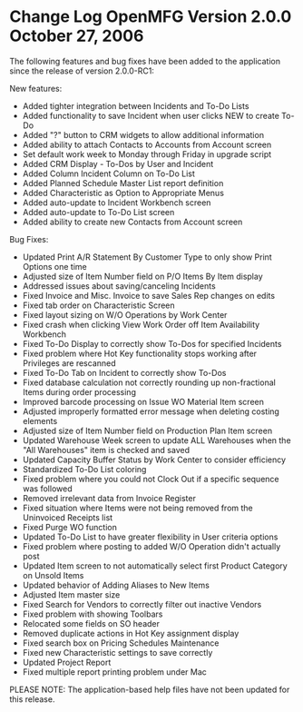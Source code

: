 Change Log
OpenMFG
Version 2.0.0
October 27, 2006
==================================



The following features and bug fixes have been added to the application 
since the release of version 2.0.0-RC1:


New features:

* Added tighter integration between Incidents and To-Do Lists
* Added functionality to save Incident when user clicks NEW to create To-Do
* Added "?" button to CRM widgets to allow additional information
* Added ability to attach Contacts to Accounts from Account screen
* Set default work week to Monday through Friday in upgrade script 
* Added CRM Display - To-Dos by User and Incident
* Added Column Incident Column on To-Do List
* Added Planned Schedule Master List report definition
* Added Characteristic as Option to Appropriate Menus
* Added auto-update to Incident Workbench screen
* Added auto-update to To-Do List screen
* Added ability to create new Contacts from Account screen


Bug Fixes:

* Updated Print A/R Statement By Customer Type to only show Print Options
  one time
* Adjusted size of Item Number field on P/O Items By Item display
* Addressed issues about saving/canceling Incidents
* Fixed Invoice and Misc. Invoice to save Sales Rep changes on edits
* Fixed tab order on Characteristic Screen
* Fixed layout sizing on W/O Operations by Work Center
* Fixed crash when clicking View Work Order off Item Availability Workbench
* Fixed To-Do Display to correctly show To-Dos for specified Incidents
* Fixed problem where Hot Key functionality stops working after Privileges
  are rescanned
* Fixed To-Do Tab on Incident to correctly show To-Dos
* Fixed database calculation not correctly rounding up non-fractional Items
  during order processing
* Improved barcode processing on Issue WO Material Item screen
* Adjusted improperly formatted error message when deleting costing
  elements
* Adjusted size of Item Number field on Production Plan Item screen
* Updated Warehouse Week screen to update ALL Warehouses when the
  "All Warehouses" item is checked and saved
* Updated Capacity Buffer Status by Work Center to consider efficiency
* Standardized To-Do List coloring
* Fixed problem where you could not Clock Out if a specific sequence was
  followed
* Removed irrelevant data from Invoice Register
* Fixed situation where Items were not being removed from the Uninvoiced
  Receipts list
* Fixed Purge WO function
* Updated To-Do List to have greater flexibility in User criteria options
* Fixed problem where posting to added W/O Operation didn't actually post
* Updated Item screen to not automatically select first Product Category
  on Unsold Items
* Updated behavior of Adding Aliases to New Items
* Adjusted Item master size
* Fixed Search for Vendors to correctly filter out inactive Vendors
* Fixed problem with showing Toolbars
* Relocated some fields on SO header
* Removed duplicate actions in Hot Key assignment display
* Fixed search box on Pricing Schedules Maintenance
* Fixed new Characteristic settings to save correctly
* Updated Project Report
* Fixed multiple report printing problem under Mac


PLEASE NOTE: The application-based help files have not been updated for
this release.
